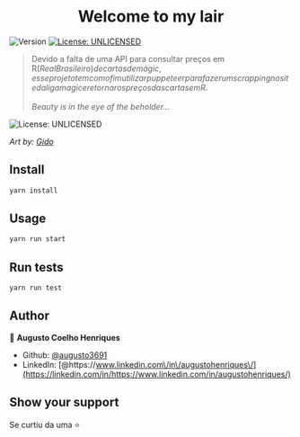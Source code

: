 <h1 align="center">Welcome to my lair</h1>
<p>
  <img alt="Version" src="https://img.shields.io/badge/version-0.0.1-blue.svg?cacheSeconds=2592000" />
  <a href="#" target="_blank">
    <img alt="License: UNLICENSED" src="https://img.shields.io/badge/License-UNLICENSED-yellow.svg" />
  </a>
</p>

> Devido a falta de uma API para consultar preços em R$(Real Brasileiro) de cartas de mágic, esse projeto tem como fim utilizar puppeteer para fazer um scrapping no site da liga magic e retornar os preços das cartas em R$.
<br/><br/><i>Beauty is in the eye of the beholder...</i>

<img alt="License: UNLICENSED" src="https://images-wixmp-ed30a86b8c4ca887773594c2.wixmp.com/f/24402698-9f1e-4748-a59a-8046085b7754/db4287k-3b33dc7a-a058-4eba-a145-955e7c1d4762.jpg/v1/fill/w_1024,h_660,q_75,strp/beauty_is_in_the_eye_of_the_beholder____by_gido_db4287k-fullview.jpg?token=eyJ0eXAiOiJKV1QiLCJhbGciOiJIUzI1NiJ9.eyJzdWIiOiJ1cm46YXBwOjdlMGQxODg5ODIyNjQzNzNhNWYwZDQxNWVhMGQyNmUwIiwiaXNzIjoidXJuOmFwcDo3ZTBkMTg4OTgyMjY0MzczYTVmMGQ0MTVlYTBkMjZlMCIsIm9iaiI6W1t7ImhlaWdodCI6Ijw9NjYwIiwicGF0aCI6IlwvZlwvMjQ0MDI2OTgtOWYxZS00NzQ4LWE1OWEtODA0NjA4NWI3NzU0XC9kYjQyODdrLTNiMzNkYzdhLWEwNTgtNGViYS1hMTQ1LTk1NWU3YzFkNDc2Mi5qcGciLCJ3aWR0aCI6Ijw9MTAyNCJ9XV0sImF1ZCI6WyJ1cm46c2VydmljZTppbWFnZS5vcGVyYXRpb25zIl19.mxEM2WmXiOKn-fkPsWZx2rs53LgurmUwLyxotNIEKaM" />

<i>Art by: <a href="https://www.deviantart.com/gido">Gido</a></i>

## Install

```sh
yarn install
```

## Usage

```sh
yarn run start
```

## Run tests

```sh
yarn run test
```

## Author

👤 **Augusto Coelho Henriques**

- Github: [@augusto3691](https://github.com/augusto3691)
- LinkedIn: [@https:\/\/www.linkedin.com\/in\/augustohenriques\/](https://linkedin.com/in/https://www.linkedin.com/in/augustohenriques/)

## Show your support

Se curtiu da uma ⭐️
